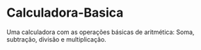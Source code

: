 # Calculadora-Basica

Uma calculadora com as operações básicas de aritmética:
Soma, subtração, divisão e multiplicação.
